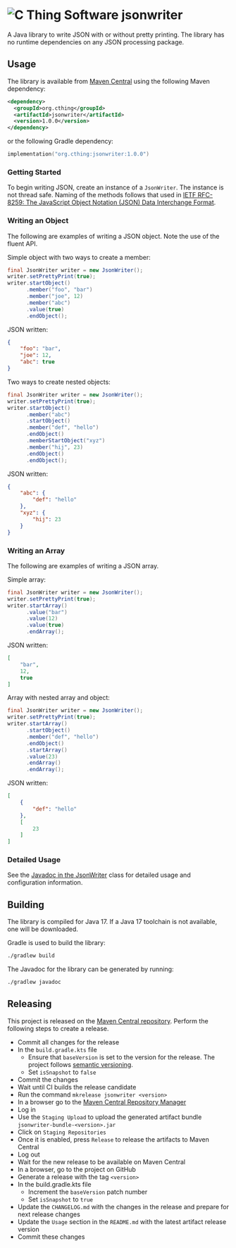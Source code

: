 # ![C Thing Software](https://www.cthing.com/branding/CThingSoftware-57x60.png "C Thing Software") jsonwriter

A Java library to write JSON with or without pretty printing. The library has no runtime dependencies on any JSON processing
package.

## Usage
The library is available from [Maven Central](https://repo.maven.apache.org/maven2/org/cthing/jsonwriter/) using the following Maven dependency:
```xml
<dependency>
  <groupId>org.cthing</groupId>
  <artifactId>jsonwriter</artifactId>
  <version>1.0.0</version>
</dependency>
```
or the following Gradle dependency:
```kotlin
implementation("org.cthing:jsonwriter:1.0.0")
```

### Getting Started
To begin writing JSON, create an instance of a `JsonWriter`. The instance is not thread safe. Naming of the methods
follows that used in
[IETF RFC-8259: The JavaScript Object Notation (JSON) Data Interchange Format](https://datatracker.ietf.org/doc/html/rfc8259).

### Writing an Object
The following are examples of writing a JSON object. Note the use of the fluent API.

Simple object with two ways to create a member:
```java
final JsonWriter writer = new JsonWriter();
writer.setPrettyPrint(true);
writer.startObject()
      .member("foo", "bar")
      .member("joe", 12)
      .member("abc")
      .value(true)
      .endObject();
```
JSON written:
```json
{
    "foo": "bar",
    "joe": 12,
    "abc": true
}
```

Two ways to create nested objects:
```java
final JsonWriter writer = new JsonWriter();
writer.setPrettyPrint(true);
writer.startObject()
      .member("abc")
      .startObject()
      .member("def", "hello")
      .endObject()
      .memberStartObject("xyz")
      .member("hij", 23)
      .endObject()
      .endObject();
```
JSON written:
```json
{
    "abc": {
        "def": "hello"
    },
    "xyz": {
        "hij": 23
    }
}
```

### Writing an Array
The following are examples of writing a JSON array.

Simple array:
```java
final JsonWriter writer = new JsonWriter();
writer.setPrettyPrint(true);
writer.startArray()
      .value("bar")
      .value(12)
      .value(true)
      .endArray();
```
JSON written:
```json
[
    "bar",
    12,
    true
]
```

Array with nested array and object:
```java
final JsonWriter writer = new JsonWriter();
writer.setPrettyPrint(true);
writer.startArray()
      .startObject()
      .member("def", "hello")
      .endObject()
      .startArray()
      .value(23)
      .endArray()
      .endArray();
```
JSON written:
```json
[
    {
        "def": "hello"
    },
    [
        23
    ]
]
```

### Detailed Usage
See the [Javadoc in the JsonWriter](https://javadoc.io/doc/org.cthing/jsonwriter/latest/org/cthing/jsonwriter/JsonWriter.html) class for detailed
usage and configuration information.

## Building
The library is compiled for Java 17. If a Java 17 toolchain is not available, one will be downloaded.

Gradle is used to build the library:
```bash
./gradlew build
```
The Javadoc for the library can be generated by running:
```bash
./gradlew javadoc
```

## Releasing
This project is released on the [Maven Central repository](https://central.sonatype.com/artifact/org.cthing/jsonwriter).
Perform the following steps to create a release.

- Commit all changes for the release
- In the `build.gradle.kts` file
    - Ensure that `baseVersion` is set to the version for the release. The project follows [semantic versioning](https://semver.org/).
    - Set `isSnapshot` to `false`
- Commit the changes
- Wait until CI builds the release candidate
- Run the command `mkrelease jsonwriter <version>`
- In a browser go to the [Maven Central Repository Manager](https://s01.oss.sonatype.org/)
- Log in
- Use the `Staging Upload` to upload the generated artifact bundle `jsonwriter-bundle-<version>.jar`
- Click on `Staging Repositories`
- Once it is enabled, press `Release` to release the artifacts to Maven Central
- Log out
- Wait for the new release to be available on Maven Central
- In a browser, go to the project on GitHub
- Generate a release with the tag `<version>`
- In the build.gradle.kts file
    - Increment the `baseVersion` patch number
    - Set `isSnapshot` to `true`
- Update the `CHANGELOG.md` with the changes in the release and prepare for next release changes
- Update the `Usage` section in the `README.md` with the latest artifact release version
- Commit these changes
